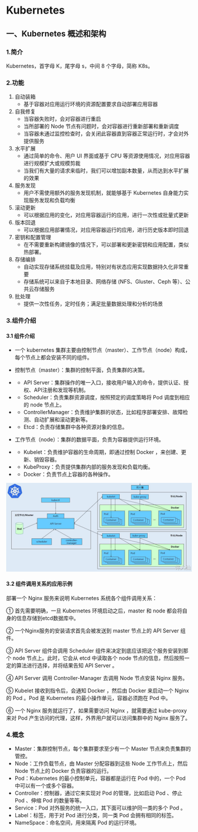 # Kubernetes

## 一、Kubernetes 概述和架构

### 1.简介

Kubernetes，首字母 K，尾字母 s，中间 8 个字母，简称 K8s。

### 2.功能

1. 自动装箱
   - 基于容器对应用运行环境的资源配置要求自动部署应用容器
2. 自我修复
   - 当容器失败时，会对容器进行重启
   - 当所部署的 Node 节点有问题时，会对容器进行重新部署和重新调度
   - 当容器未通过监控检查时，会关闭此容器直到容器正常运行时，才会对外提供服务
3. 水平扩展
   - 通过简单的命令、用户 UI 界面或基于 CPU 等资源使用情况，对应用容器进行规模扩大或规模剪裁
   - 当我们有大量的请求来临时，我们可以增加副本数量，从而达到水平扩展的效果
4. 服务发现
   - 用户不需使用额外的服务发现机制，就能够基于 Kubernetes 自身能力实现服务发现和负载均衡
5. 滚动更新
   - 可以根据应用的变化，对应用容器运行的应用，进行一次性或批量式更新
6. 版本回退
   - 可以根据应用部署情况，对应用容器运行的应用，进行历史版本即时回退
7. 密钥和配置管理
   - 在不需要重新构建镜像的情况下，可以部署和更新密钥和应用配置，类似热部署。
8. 存储编排
   - 自动实现存储系统挂载及应用，特别对有状态应用实现数据持久化非常重要
   - 存储系统可以来自于本地目录、网络存储 (NFS、Gluster、Ceph 等）、公共云存储服务
9. 批处理
   - 提供一次性任务，定时任务；满足批量数据处理和分析的场景

### 3.组件介绍

#### 3.1 组件介绍

- 一个 kubernetes 集群主要由控制节点（master）、工作节点（node）构成，每个节点上都会安装不同的组件。

- 控制节点（master）：集群的控制平面，负责集群的决策。

- - API Server：集群操作的唯一入口，接收用户输入的命令，提供认证、授权、API注册和发现等机制。

- - Scheduler：负责集群资源调度，按照预定的调度策略将 Pod 调度到相应的 node 节点上。

- - ControllerManager：负责维护集群的状态，比如程序部署安排、故障检测、自动扩展和滚动更新等。

- - Etcd：负责存储集群中各种资源对象的信息。

- 工作节点（node）：集群的数据平面，负责为容器提供运行环境。

- - Kubelet：负责维护容器的生命周期，即通过控制 Docker ，来创建、更新、销毁容器。

- - KubeProxy：负责提供集群内部的服务发现和负载均衡。

- - Docker：负责节点上容器的各种操作。

![img](images/1608888638188-86fad61e-547c-43d9-8424-1d17a0c6d5a2.jpeg)

#### 3.2 组件调用关系的应用示例

部署一个 Nginx 服务来说明 Kubernetes 系统各个组件调用关系：

① 首先需要明确，一旦 Kubernetes 环境启动之后，master 和 node 都会将自身的信息存储到etcd数据库中。

② 一个Nginx服务的安装请求首先会被发送到 master 节点上的 API Server 组件。

③ API Server 组件会调用 Scheduler 组件来决定到底应该把这个服务安装到那个 node 节点上。此时，它会从 etcd 中读取各个 node 节点的信息，然后按照一定的算法进行选择，并将结果告知 API Server 。

④ API Server 调用 Controller-Manager 去调用 Node 节点安装 Nginx 服务。

⑤ Kubelet 接收到指令后，会通知 Docker ，然后由 Docker 来启动一个 Nginx 的 Pod 。Pod 是 Kubernetes 的最小操作单元，容器必须跑在 Pod 中。

⑥ 一个 Nginx 服务就运行了，如果需要访问 Nginx ，就需要通过 kube-proxy 来对 Pod 产生访问的代理，这样，外界用户就可以访问集群中的 Nginx 服务了。

### 4.概念

- Master：集群控制节点，每个集群要求至少有一个 Master 节点来负责集群的管控。
- Node：工作负载节点，由 Master 分配容器到这些 Node 工作节点上，然后 Node 节点上的 Docker 负责容器的运行。
- Pod：Kubernetes 的最小控制单元，容器都是运行在 Pod 中的，一个 Pod 中可以有一个或多个容器。
- Controller：控制器，通过它来实现对 Pod 的管理，比如启动 Pod 、停止 Pod 、伸缩 Pod 的数量等等。
- Service：Pod 对外服务的统一入口，其下面可以维护同一类的多个 Pod 。
- Label：标签，用于对 Pod 进行分类，同一类 Pod 会拥有相同的标签。
- NameSpace：命名空间，用来隔离 Pod 的运行环境。
